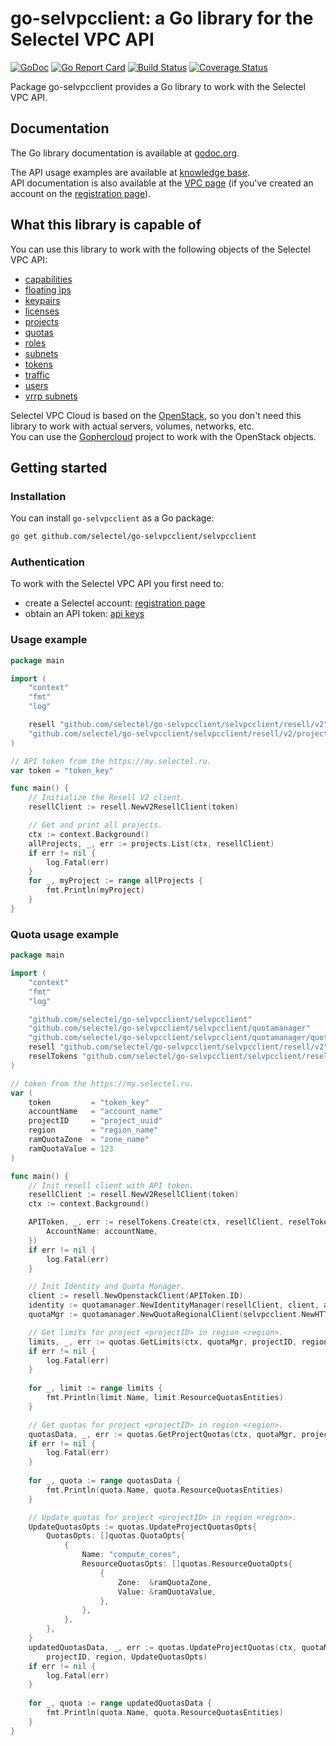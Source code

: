 # go-selvpcclient: a Go library for the Selectel VPC API
[![GoDoc](https://godoc.org/github.com/selectel/go-selvpcclient/selvpcclient?status.svg)](https://godoc.org/github.com/selectel/go-selvpcclient/selvpcclient)
[![Go Report Card](https://goreportcard.com/badge/github.com/selectel/go-selvpcclient)](https://goreportcard.com/report/github.com/selectel/go-selvpcclient)
[![Build Status](https://travis-ci.org/selectel/go-selvpcclient.svg?branch=master)](https://travis-ci.org/selectel/go-selvpcclient)
[![Coverage Status](https://coveralls.io/repos/github/selectel/go-selvpcclient/badge.svg?branch=master)](https://coveralls.io/github/selectel/go-selvpcclient?branch=master)

Package go-selvpcclient provides a Go library to work with the Selectel VPC API.

## Documentation

The Go library documentation is available at [godoc.org](https://godoc.org/github.com/selectel/go-selvpcclient/selvpcclient).

The API usage examples are available at [knowledge base](https://kb.selectel.com/24381383.html).  
API documentation is also available at the [VPC page](https://my.selectel.ru/vpc/docs) (if you've created an account on the [registration page](https://my.selectel.ru/registration)).

## What this library is capable of

You can use this library to work with the following objects of the Selectel VPC API:

* [capabilities](https://godoc.org/github.com/selectel/go-selvpcclient/selvpcclient/resell/v2/capabilities)
* [floating ips](https://godoc.org/github.com/selectel/go-selvpcclient/selvpcclient/resell/v2/floatingips)
* [keypairs](https://godoc.org/github.com/selectel/go-selvpcclient/selvpcclient/resell/v2/keypairs)
* [licenses](https://godoc.org/github.com/selectel/go-selvpcclient/selvpcclient/resell/v2/licenses)
* [projects](https://godoc.org/github.com/selectel/go-selvpcclient/selvpcclient/resell/v2/projects)
* [quotas](https://godoc.org/github.com/selectel/go-selvpcclient/quotamanager/quotas)
* [roles](https://godoc.org/github.com/selectel/go-selvpcclient/selvpcclient/resell/v2/roles)
* [subnets](https://godoc.org/github.com/selectel/go-selvpcclient/selvpcclient/resell/v2/subnets)
* [tokens](https://godoc.org/github.com/selectel/go-selvpcclient/selvpcclient/resell/v2/tokens)
* [traffic](https://godoc.org/github.com/selectel/go-selvpcclient/selvpcclient/resell/v2/traffic)
* [users](https://godoc.org/github.com/selectel/go-selvpcclient/selvpcclient/resell/v2/users)
* [vrrp subnets](https://godoc.org/github.com/selectel/go-selvpcclient/selvpcclient/resell/v2/vrrpsubnets)

Selectel VPC Cloud is based on the [OpenStack](https://www.openstack.org), so you don't need this library to work with actual servers, volumes, networks, etc.  
You can use the [Gophercloud](https://github.com/gophercloud/gophercloud) project to work with the OpenStack objects.

## Getting started

### Installation

You can install `go-selvpcclient` as a Go package:

```bash
go get github.com/selectel/go-selvpcclient/selvpcclient
```

### Authentication

To work with the Selectel VPC API you first need to:

* create a Selectel account: [registration page](https://my.selectel.ru/registration)
* obtain an API token: [api keys](http://my.selectel.ru/profile/apikeys)

### Usage example

```go
package main

import (
	"context"
	"fmt"
	"log"

	resell "github.com/selectel/go-selvpcclient/selvpcclient/resell/v2"
	"github.com/selectel/go-selvpcclient/selvpcclient/resell/v2/projects"
)

// API token from the https://my.selectel.ru.
var token = "token_key"

func main() {
	// Initialize the Resell V2 client.
	resellClient := resell.NewV2ResellClient(token)

	// Get and print all projects.
	ctx := context.Background()
	allProjects, _, err := projects.List(ctx, resellClient)
	if err != nil {
		log.Fatal(err)
	}
	for _, myProject := range allProjects {
		fmt.Println(myProject)
	}
}
```

### Quota usage example

```go
package main

import (
	"context"
	"fmt"
	"log"

	"github.com/selectel/go-selvpcclient/selvpcclient"
	"github.com/selectel/go-selvpcclient/selvpcclient/quotamanager"
	"github.com/selectel/go-selvpcclient/selvpcclient/quotamanager/quotas"
	resell "github.com/selectel/go-selvpcclient/selvpcclient/resell/v2"
	reselTokens "github.com/selectel/go-selvpcclient/selvpcclient/resell/v2/tokens"
)

// token from the https://my.selectel.ru.
var (
	token         = "token_key"
	accountName   = "account_name"
	projectID     = "project_uuid"
	region        = "region_name"
	ramQuotaZone  = "zone_name"
	ramQuotaValue = 123
)

func main() {
	// Init resell client with API token.
	resellClient := resell.NewV2ResellClient(token)
	ctx := context.Background()

	APIToken, _, err := reselTokens.Create(ctx, resellClient, reselTokens.TokenOpts{
		AccountName: accountName,
	})
	if err != nil {
		log.Fatal(err)
	}

	// Init Identity and Quota Manager.
	client := resell.NewOpenstackClient(APIToken.ID)
	identity := quotamanager.NewIdentityManager(resellClient, client, accountName)
	quotaMgr := quotamanager.NewQuotaRegionalClient(selvpcclient.NewHTTPClient(), identity)

	// Get limits for project <projectID> in region <region>.
	limits, _, err := quotas.GetLimits(ctx, quotaMgr, projectID, region)
	if err != nil {
		log.Fatal(err)
	}
	
	for _, limit := range limits {
		fmt.Println(limit.Name, limit.ResourceQuotasEntities)
	}

	// Get quotas for project <projectID> in region <region>.
	quotasData, _, err := quotas.GetProjectQuotas(ctx, quotaMgr, projectID, region)
	if err != nil {
		log.Fatal(err)
	}
	
	for _, quota := range quotasData {
		fmt.Println(quota.Name, quota.ResourceQuotasEntities)
	}

	// Update quotas for project <projectID> in region <region>.
	UpdateQuotasOpts := quotas.UpdateProjectQuotasOpts{
		QuotasOpts: []quotas.QuotaOpts{
			{
				Name: "compute_cores",
				ResourceQuotasOpts: []quotas.ResourceQuotaOpts{
					{
						Zone:  &ramQuotaZone,
						Value: &ramQuotaValue,
					},
				},
			},
		},
	}
	updatedQuotasData, _, err := quotas.UpdateProjectQuotas(ctx, quotaMgr,
		projectID, region, UpdateQuotasOpts)
	if err != nil {
		log.Fatal(err)
	}
	
	for _, quota := range updatedQuotasData {
		fmt.Println(quota.Name, quota.ResourceQuotasEntities)
	}
}
```
